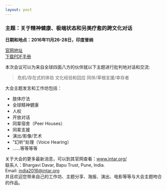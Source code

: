 ```yaml
---
layout: post
---
```

### 主题：关于精神健康、极端状态和另类疗愈的跨文化对话
**日期和地点：2016年11月26-28日，印度普纳**

[官网地址](intar.org)  
[下载PDF手册](intar.org/wp-content/uploads/intar_conference_2016_web.pdf)  

本次会议可以为来自全球四面八方的伙伴就以下主题进行批判地对话和交流:
> 危机/存在式的体验
> 文化经验和回应
> 同伴/草根支援/幸存者  

大会主题发言和工作坊包括：
- 肢体疗法
- 全球精神健康
- 人权
- 开放对话
- 同辈宿舍（Peer Houses）
- 同辈支援
- 演出/影像/艺术
- ”幻听“处理（Voice Hearing）
- ……等等等等

关于大会的更多最新消息，可以到其官网查看：www.intar.org/  
联系人：Bhargavi Davar, Bapu Trust, Pune, India.  
Email: india2016@intar.org  
并且欢迎您带来自己的工作坊、主题分享、海报、演出、电影等等与大会主题吻合的作品。


